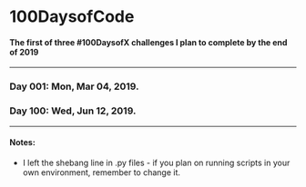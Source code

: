 # 100DaysofCode
#### The first of three #100DaysofX challenges I plan to complete by the end of 2019

----

### Day 001: Mon, Mar 04, 2019.
### Day 100: Wed, Jun 12, 2019.

----

#### Notes:
- I left the shebang line in .py files - if you plan on running scripts in your own environment, remember to change it.